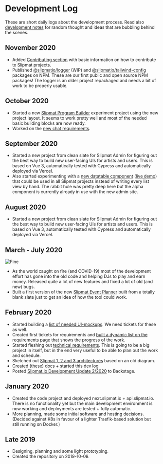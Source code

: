 # Development Log

These are short daily logs about the development process. Read also [development notes](./notes.md) for random thought and ideas that are bubbling behind the scenes.

## November 2020

- Added [Contributing section](../contributing/index.md) with basic information on how to contribute to Slipmat projects.
- Published [@slipmatio/logger](https://www.npmjs.com/package/@slipmatio/logger) (WIP) and [@slipmatio/tailwind-config](https://www.npmjs.com/package/@slipmatio/tailwind-config) packages on NPM. These are our first public and open source NPM packages! The logger is an older project repackaged and needs a bit of work to be properly usable.

## October 2020

- Started a new [Slipmat Program Builder](https://program-builder.vercel.app) experiment project using the new project layout. It seems to work pretty well and most of the needed basic building blocks are now ready.
- Worked on the [new chat requirements](/architecture/requirements/chat.md).

## September 2020

- Started a new project from clean slate for Slipmat Admin for figuring out the best way to build new user-facing UIs for artists and users. This is based on Vue 3, automatically tested with Cypress and automatically deployed via Vercel.
- Also started experimenting with a [new datatable component](https://github.com/Uninen/datatable-experiment) ([live demo](https://datatable-experiment.vercel.app/)) that could be used in all Slipmat projects instead of writing every list view by hand. The rabbit hole was pretty deep here but the alpha component is currently already in use with the new admin site.

## August 2020

- Started a new project from clean slate for Slipmat Admin for figuring out the best way to build new user-facing UIs for artists and users. This is based on Vue 3, automatically tested with Cypress and automatically deployed via Vercel.

## March - July 2020

![Fine](https://media.giphy.com/media/NTur7XlVDUdqM/giphy.gif)

- As the world caught on fire (and COVID-19) most of the development effort has gone into the old code and helping DJs to play and earn money. Released quite a lot of new features and fixed a lot of old (and new) bugs.
- Built a first version of the new [Slipmat Event Planner](https://eventplanner.now.sh/) built from a totally blank slate just to get an idea of how the tool could work.

## February 2020

- Started building a [list of needed UI-mockups](/architecture/requirements/ui.md). We need tickets for these as well.
- Created first tickets for requirements and [built a dynamic list on the requirements page](/architecture/requirements/index.md) that shows the progress of the work.
- Started fleshing out [technical requirements](/architecture/requirements/index.md). This is going to be a big project in itself, but in the end very useful to be able to plan out the work and schedule.
- Sketched out [Slipmat 1, 2 and 3 architectures](/architecture/diagrams.md) based on an old diagram.
- Created (these) docs + started this dev log
- Posted [Slipmat.io Development Update 2/2020](https://backstage.slipmat.io/t/slipmat-io-development-update-2-2020/1864) to Backstage.

## January 2020

- Created the code project and deployed next.slipmat.io + api.slipmat.io. There is no functionality yet but the main development environment is now working and deployments are tested + fully automatic.
- More planning, made some initial software and hosting decisions. (Decided against K8s in favour of a lighter Traefik-based solution but still running on Docker.)

## Late 2019

- Designing, planning and some light prototyping.
- Created the repository on 2019-10-09.
